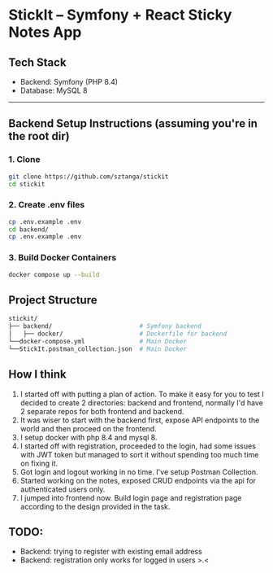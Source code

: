 # StickIt – Symfony + React Sticky Notes App

## Tech Stack

- Backend: Symfony (PHP 8.4)
- Database: MySQL 8

---

## Backend Setup Instructions (assuming you're in the root dir)

### 1. Clone

```bash
git clone https://github.com/sztanga/stickit
cd stickit
```

### 2. Create .env files

```bash
cp .env.example .env
cd backend/
cp .env.example .env
```

### 3. Build Docker Containers
```bash
docker compose up --build
```

## Project Structure

```bash
stickit/
├── backend/                        # Symfony backend
│   ├── docker/                     # Dockerfile for backend
└──docker-compose.yml               # Main Docker
└──StickIt.postman_collection.json  # Main Docker
```

## How I think
1. I started off with putting a plan of action. To make it easy for you to test I decided to create 2 directories: backend and frontend, normally I'd have 2 separate repos for both frontend and backend.
2. It was wiser to start with the backend first, expose API endpoints to the world and then proceed on the frontend.
3. I setup docker with php 8.4 and mysql 8.
4. I started off with registration, proceeded to the login, had some issues with JWT token but managed to sort it without spending too much time on fixing it.
5. Got login and logout working in no time. I've setup Postman Collection.
6. Started working on the notes, exposed CRUD endpoints via the api for authenticated users only.
7. I jumped into frontend now. Build login page and registration page according to the design provided in the task.

## TODO:
- Backend: trying to register with existing email address <!-- An exception occurred while executing a query: SQLSTATE[23000]: Integrity constraint violation: 1062 Duplicate entry 'test@test.com' for key 'user.UNIQ_IDENTIFIER_EMAIL' (500 Internal Server Error) -->
- Backend: registration only works for logged in users >.<